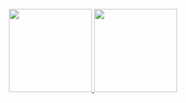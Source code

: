   <p align="center">
  <a href="https://github.com/H7mei">
  <img height="150em" src="https://github-readme-stats-eight-theta.vercel.app/api?username=H7mei&show_icons=true&theme=merko&include_all_commits=true"/>
  <img height="150em" src="https://github-readme-stats-eight-theta.vercel.app/api/top-langs/?username=H7mei&layout=compact&langs_count=6&theme=merko"/>
  </a>
  </p>
